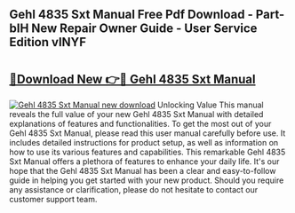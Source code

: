 ## Gehl 4835 Sxt Manual Free Pdf Download - Part-bIH New Repair Owner Guide - User Service Edition vINYF

# <h2><a href="http://bc73744.oget.top/?id=Gehl+4835+Sxt+Manual">🔗Download New 👉🔴 Gehl 4835 Sxt Manual</a></h2>

[![Gehl 4835 Sxt Manual new download](https://i.imgur.com/5g1atiW.png)](http://bc73744.oget.top/?id=Gehl+4835+Sxt+Manual)
Unlocking Value This manual reveals the full value of your new Gehl 4835 Sxt Manual with detailed explanations of features and functionalities. To get the most out of your Gehl 4835 Sxt Manual, please read this user manual carefully before use. It includes detailed instructions for product setup, as well as information on how to use its various features and capabilities. This remarkable Gehl 4835 Sxt Manual offers a plethora of features to enhance your daily life. It's our hope that the Gehl 4835 Sxt Manual has been a clear and easy-to-follow guide in helping you get started with your new product. Should you require any assistance or clarification, please do not hesitate to contact our customer support team.
